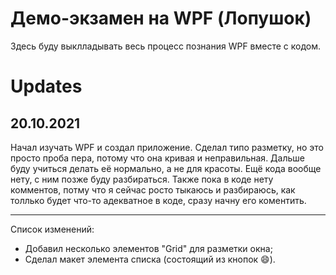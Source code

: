 # Демо-экзамен на WPF (Лопушок)
Здесь буду выклладывать весь процесс познания WPF вместе с кодом.
# Updates
## 20.10.2021
Начал изучать WPF и создал приложение. Сделал типо разметку, но это просто проба пера, потому что она кривая и неправильная. Дальше буду учиться делать её нормально, а не для красоты. Ещё кода вообще нету, с ним позже буду разбираться. Также пока в коде нету комментов, потму что я сейчас росто тыкаюсь и разбираюсь, как толлько будет что-то адекватное в коде, сразу начну его коментить.
____
Список изменений:
- Добавил несколько элементов "Grid" для разметки окна;
- Сделал макет элемента списка (состоящий из кнопок :smile:).

